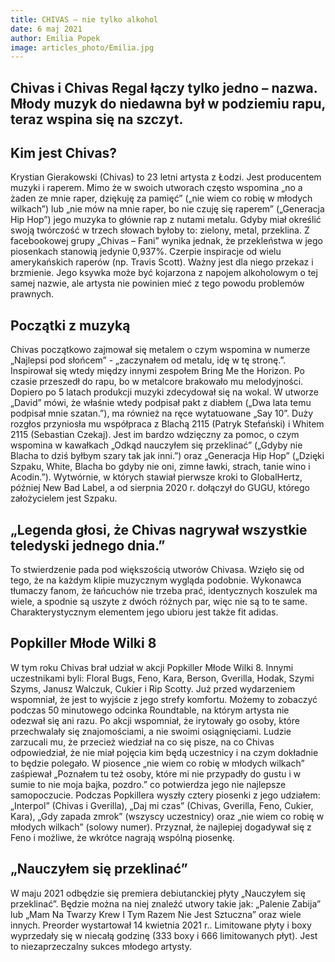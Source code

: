 ```yaml
---
title: CHIVAS – nie tylko alkohol
date: 6 maj 2021
author: Emilia Popek
image: articles_photo/Emilia.jpg
---
```



## Chivas i Chivas Regal łączy tylko jedno – nazwa. Młody muzyk do niedawna był w podziemiu rapu, teraz wspina się na szczyt.


## Kim jest Chivas?

Krystian Gierakowski (Chivas) to 23 letni artysta z Łodzi. Jest producentem muzyki i raperem. Mimo że w swoich utworach często wspomina  „no a żaden ze mnie raper, dziękuję za pamięć” („nie wiem co robię w młodych wilkach”) lub „nie mów na mnie raper, bo nie czuję się raperem” („Generacja Hip Hop”) jego muzyka to głównie rap z nutami metalu. Gdyby miał określić swoją twórczość w trzech słowach byłoby to: zielony, metal, przeklina. Z facebookowej grupy „Chivas – Fani” wynika jednak, że przekleństwa w jego piosenkach stanowią jedynie 0,937%. Czerpie inspiracje od wielu amerykańskich raperów (np. Travis Scott). Ważny jest dla niego przekaz i brzmienie. Jego ksywka może być kojarzona z napojem alkoholowym o tej samej nazwie, ale artysta nie powinien mieć z tego powodu problemów prawnych.



## Początki z muzyką

Chivas początkowo zajmował się metalem o czym wspomina w numerze „Najlepsi pod słońcem” - „zaczynałem od metalu, idę w tę stronę.”. Inspirował się wtedy między innymi zespołem Bring Me the Horizon. Po czasie przeszedł do rapu, bo w metalcore brakowało mu melodyjności. Dopiero po 5 latach produkcji muzyki zdecydował się na wokal. W utworze „David” mówi, że właśnie wtedy podpisał pakt z diabłem („Dwa lata temu podpisał mnie szatan.”), ma również na ręce wytatuowane „Say 10”. Duży rozgłos przyniosła mu współpraca z Blachą 2115 (Patryk Stefański) i Whitem 2115 (Sebastian Czekaj).  Jest im bardzo wdzięczny za pomoc, o czym wspomina w kawałkach „Odkąd nauczyłem się przeklinać” („Gdyby nie Blacha to dziś byłbym szary tak jak inni.”) oraz „Generacja Hip Hop” („Dzięki Szpaku, White, Blacha bo gdyby nie oni, zimne ławki, strach, tanie wino i Acodin.”). Wytwórnie, w których stawiał pierwsze kroki to GlobalHertz, później New Bad Label, a od sierpnia 2020 r. dołączył do GUGU, którego założycielem jest Szpaku.




## „Legenda głosi, że Chivas nagrywał wszystkie teledyski jednego dnia.”

To stwierdzenie pada pod większością utworów Chivasa. Wzięło się od tego, że na każdym klipie muzycznym wygląda podobnie. Wykonawca tłumaczy fanom, że łańcuchów nie trzeba prać, identycznych koszulek ma wiele, a spodnie są uszyte z dwóch różnych par, więc nie są to te same. Charakterystycznym elementem jego ubioru jest także fit adidas.


## Popkiller Młode Wilki 8

W tym roku Chivas brał udział w akcji Popkiller Młode Wilki 8. Innymi uczestnikami byli: Floral Bugs, Feno, Kara, Berson, Gverilla, Hodak, Szymi Szyms, Janusz Walczuk, Cukier i Rip Scotty. Już przed wydarzeniem wspomniał, że jest to wyjście z jego strefy komfortu. Możemy to zobaczyć podczas 50 minutowego odcinka Roundtable, na którym artysta nie odezwał się ani razu. Po akcji wspomniał, że irytowały go osoby, które przechwalały się znajomościami, a nie swoimi osiągnięciami. Ludzie zarzucali mu, że przecież wiedział na co się pisze, na co Chivas odpowiedział, że nie miał pojęcia kim będą uczestnicy i na czym dokładnie to będzie polegało. W piosence „nie wiem co robię w młodych wilkach” zaśpiewał „Poznałem tu też osoby, które mi nie przypadły do gustu i w sumie to nie moja bajka, pozdro.” co potwierdza jego nie najlepsze samopoczucie. Podczas Popkillera wyszły cztery piosenki z jego udziałem: „Interpol” (Chivas i Gverilla), „Daj mi czas” (Chivas, Gverilla, Feno, Cukier, Kara),  „Gdy zapada zmrok” (wszyscy uczestnicy) oraz „nie wiem co robię w młodych wilkach” (solowy numer). Przyznał, że najlepiej dogadywał się z Feno i możliwe, że wkrótce nagrają wspólną piosenkę.

## „Nauczyłem się przeklinać”
W maju 2021 odbędzie się premiera debiutanckiej płyty „Nauczyłem się przeklinać”. Będzie można na niej znaleźć utwory takie jak:  „Palenie Zabija” lub „Mam Na Twarzy Krew I Tym Razem Nie Jest Sztuczna” oraz wiele innych. Preorder wystartował 14 kwietnia 2021 r.. Limitowane płyty i boxy wyprzedały się w niecałą godzinę (333 boxy i 666 limitowanych płyt). Jest to niezaprzeczalny sukces młodego artysty.
